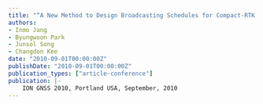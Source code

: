 ```yaml
---
title: "“A New Method to Design Broadcasting Schedules for Compact-RTK Corrections: Reducing GNSS Temporal Decorrelation"
authors:
- Inmo Jang
- Byungwoon Park
- Junsol Song
- Changdon Kee
date: "2010-09-01T00:00:00Z"
publishDate: "2010-09-01T00:00:00Z"
publication_types: ["article-conference"]
publication: |-
    ION GNSS 2010, Portland USA, September, 2010
---
```

